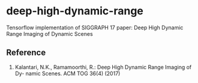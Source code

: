 # deep-high-dynamic-range
Tensorflow implementation of SIGGRAPH 17 paper: Deep High Dynamic Range Imaging of Dynamic Scenes


## Reference
1. Kalantari, N.K., Ramamoorthi, R.: Deep High Dynamic Range Imaging of Dy- namic Scenes. ACM TOG 36(4) (2017)